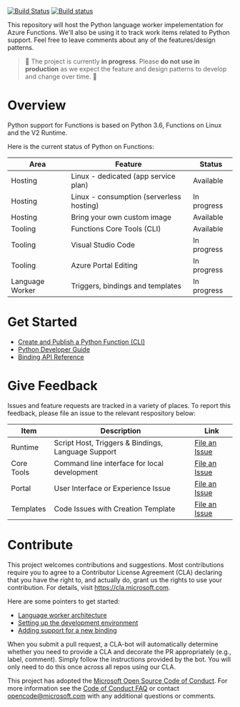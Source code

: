[![Build Status](https://travis-ci.org/Azure/azure-functions-python-worker.svg?branch=dev)](https://travis-ci.org/Azure/azure-functions-python-worker)
[![Build status](https://ci.appveyor.com/api/projects/status/github/azure/azure-functions-python-worker?svg=true&branch=dev)](https://ci.appveyor.com/project/appsvc/azure-functions-python-worker)

This repository will host the Python language worker impelementation for Azure Functions. We'll also be using it to track work items related to Python support. Feel free to leave comments about any of the features/design patterns.

> :construction: The project is currently **in progress**. Please **do not use in production** as we expect the feature and design patterns to develop and change over time. :construction:

# Overview

Python support for Functions is based on Python 3.6, Functions on Linux and the V2 Runtime.

Here is the current status of Python on Functions:

| Area | Feature | Status |
|------|---------|--------|
| Hosting | Linux - dedicated (app service plan) | Available |
| Hosting | Linux - consumption (serverless hosting) | In progress |
| Hosting | Bring your own custom image | Available |
| Tooling | Functions Core Tools (CLI)| Available |
| Tooling | Visual Studio Code | In progress |
| Tooling | Azure Portal Editing | In progress |
| Language Worker | Triggers, bindings and templates | In progress |

# Get Started

- [Create and Publish a Python Function (CLI)](https://github.com/Azure/azure-functions-python-worker/wiki/Create-Function-(CLI))
- [Python Developer Guide](https://pythondeveloperguide.azurewebsites.net/)
- [Binding API Reference](https://pythondeveloperguide.azurewebsites.net/)

# Give Feedback

Issues and feature requests are tracked in a variety of places. To report this feedback, please file an issue to the relevant respository below:

|Item|Description|Link|
|----|-----|-----|
|Runtime|Script Host, Triggers & Bindings, Language Support|[File an Issue](https://github.com/Azure/azure-functions-host/issues)|
|Core Tools|Command line interface for local development|[File an Issue](https://github.com/Azure/azure-functions-core-tools/issues)|
|Portal|User Interface or Experience Issue|[File an Issue](https://github.com/azure/azure-functions-ux/issues)|
|Templates|Code Issues with Creation Template|[File an Issue](https://github.com/Azure/azure-functions-templates/issues)|

# Contribute

This project welcomes contributions and suggestions.  Most contributions require you to agree to a
Contributor License Agreement (CLA) declaring that you have the right to, and actually do, grant us
the rights to use your contribution. For details, visit https://cla.microsoft.com.

Here are some pointers to get started:

- [Language worker architecture](https://github.com/Azure/azure-functions-python-worker/wiki/Worker-Architecture)
- [Setting up the development environment](https://github.com/Azure/azure-functions-python-worker/wiki/Contributor-Guide)
- [Adding support for a new binding](https://github.com/Azure/azure-functions-python-worker/wiki/Adding-support-for-a-new-binding-type)

When you submit a pull request, a CLA-bot will automatically determine whether you need to provide
a CLA and decorate the PR appropriately (e.g., label, comment). Simply follow the instructions
provided by the bot. You will only need to do this once across all repos using our CLA.

This project has adopted the [Microsoft Open Source Code of Conduct](https://opensource.microsoft.com/codeofconduct/).
For more information see the [Code of Conduct FAQ](https://opensource.microsoft.com/codeofconduct/faq/) or
contact [opencode@microsoft.com](mailto:opencode@microsoft.com) with any additional questions or comments.
